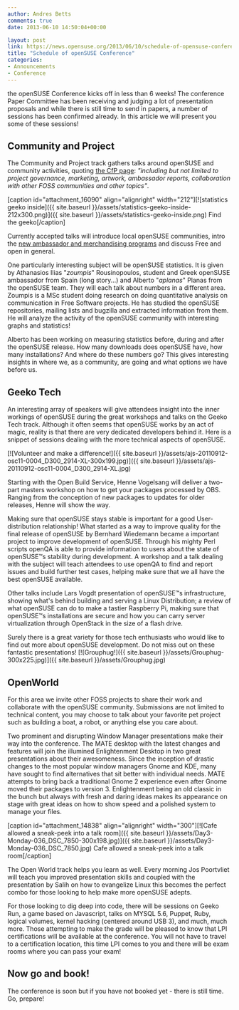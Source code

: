 ```yaml
---
author: Andres Betts
comments: true
date: 2013-06-10 14:50:04+00:00

layout: post
link: https://news.opensuse.org/2013/06/10/schedule-of-opensuse-conference/
title: "Schedule of openSUSE Conference"
categories:
- Announcements
- Conference
---
```

the openSUSE Conference kicks off in less than 6 weeks! The conference Paper Committee has been receiving and judging a lot of presentation proposals and while there is still time to send in papers, a number of sessions has been confirmed already. In this article we will present you some of these sessions!


## Community and Project


The Community and Project track gathers talks around openSUSE and community activities, quoting [the CfP page](https://conference.opensuse.org/osem/conference/osc2013/proposal/new): _"including but not limited to project governance, marketing, artwork, ambassador reports, collaboration with other FOSS communities and other topics"_.

[caption id="attachment_16090" align="alignright" width="212"][![statistics geeko inside]({{ site.baseurl }}/assets/statistics-geeko-inside-212x300.png)]({{ site.baseurl }}/assets/statistics-geeko-inside.png) Find the geeko[/caption]

Currently accepted talks will introduce local openSUSE communities, intro the [new ambassador and merchandising programs](https://news.opensuse.org/2013/05/10/ambassadors-event-merchendise-all-change/) and discuss Free and open in general.

One particularly interesting subject will be openSUSE statistics. It is given by Athanasios Ilias "_zoumpis_" Rousinopoulos, student and Greek openSUSE ambassador from Spain (long story...) and Alberto "_aplanas_" Planas from the openSUSE team. They will each talk about numbers in a different area. Zoumpis is a MSc student doing research on doing quantitative analysis on communication in Free Software projects. He has studied the openSUSE repositories, mailing lists and bugzilla and extracted information from them. He will analyze the activity of the openSUSE community with interesting graphs and statistics!

Alberto has been working on measuring statistics before, during and after the openSUSE release. How many downloads does openSUSE have, how many installations? And where do these numbers go? This gives interesting insights in where we, as a community, are going and what options we have before us.


## Geeko Tech


An interesting array of speakers will give attendees insight into the inner workings of openSUSE during the great workshops and talks on the Geeko Tech track. Although it often seems that openSUSE works by an act of magic, reality is that there are very dedicated developers behind it. Here is a snippet of sessions dealing with the more technical aspects of openSUSE.

[![Volunteer and make a difference!]({{ site.baseurl }}/assets/ajs-20110912-osc11-0004_D300_2914-XL-300x199.jpg)]({{ site.baseurl }}/assets/ajs-20110912-osc11-0004_D300_2914-XL.jpg)

Starting with the Open Build Service, Henne Vogelsang will deliver a two-part masters workshop on how to get your packages processed by OBS. Ranging from the conception of new packages to updates for older releases, Henne will show the way.

Making sure that openSUSE stays stable is important for a good User-distribution relationship! What started as a way to improve quality for the final release of openSUSE by Bernhard Wiedemann became a important project to improve development of openSUSE. Through his mighty Perl scripts openQA is able to provide information to users about the state of openSUSE™s stability during development. A workshop and a talk dealing with the subject will teach attendees to use openQA to find and report issues and build further test cases, helping make sure that we all have the best openSUSE available.

Other talks include Lars Vogdt presentation of openSUSE™s infrastructure, showing what's behind building and serving a Linux Distribution; a review of what openSUSE can do to make a tastier Raspberry Pi, making sure that openSUSE™s installations are secure and how you can carry server virtualization through OpenStack in the size of a flash drive.

Surely there is a great variety for those tech enthusiasts who would like to find out more about openSUSE development. Do not miss out on these fantastic presentations!
[![Grouphug!]({{ site.baseurl }}/assets/Grouphug-300x225.jpg)]({{ site.baseurl }}/assets/Grouphug.jpg)


## OpenWorld


For this area we invite other FOSS projects to share their work and collaborate with the openSUSE community. Submissions are not limited to technical content, you may choose to talk about your favorite pet project such as building a boat, a robot, or anything else you care about.

Two prominent and disrupting Window Manager presentations make their way into the conference. The MATE desktop with the latest changes and features will join the illumined Enlightenment Desktop in two great presentations about their awesomeness. Since the inception of drastic changes to the most popular window managers Gnome and KDE, many have sought to find alternatives that sit better with individual needs. MATE attempts to bring back a traditional Gnome 2 experience even after Gnome moved their packages to version 3. Enlightenment being an old classic in the bunch but always with fresh and daring ideas makes its appearance on stage with great ideas on how to show speed and a polished system to manage your files.

[caption id="attachment_14838" align="alignright" width="300"][![Cafe allowed a sneak-peek into a talk room]({{ site.baseurl }}/assets/Day3-Monday-036_DSC_7850-300x198.jpg)]({{ site.baseurl }}/assets/Day3-Monday-036_DSC_7850.jpg) Cafe allowed a sneak-peek into a talk room[/caption]

The Open World track helps you learn as well. Every morning Jos Poortvliet will teach you improved presentation skills and coupled with the presentation by Salih on how to evangelize Linux this becomes the perfect combo for those looking to help make more openSUSE adepts.

For those looking to dig deep into code, there will be sessions on Geeko Run, a game based on Javascript, talks on MYSQL 5.6, Puppet, Ruby, logical volumes, kernel hacking (centered around USB 3), and much, much more. Those attempting to make the grade will be pleased to know that LPI certifications will be available at the conference. You will not have to travel to a certification location, this time LPI comes to you and there will be exam rooms where you can pass your exam!



## Now go and book!


The conference is soon but if you have not booked yet - there is still time. Go, prepare!		
